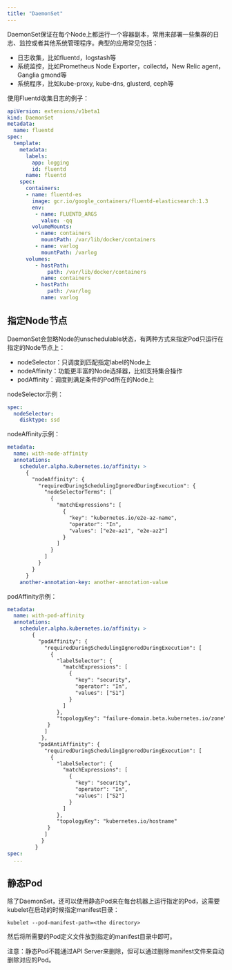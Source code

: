 ```yaml
---
title: "DaemonSet"
---
```


DaemonSet保证在每个Node上都运行一个容器副本，常用来部署一些集群的日志、监控或者其他系统管理程序。典型的应用常见包括：

* 日志收集，比如fluentd，logstash等
* 系统监控，比如Prometheus Node Exporter，collectd，New Relic agent，Ganglia gmond等
* 系统程序，比如kube-proxy, kube-dns, glusterd, ceph等

使用Fluentd收集日志的例子：

```yaml
apiVersion: extensions/v1beta1
kind: DaemonSet
metadata:
  name: fluentd
spec:
  template:
    metadata:
      labels:
        app: logging
        id: fluentd
      name: fluentd
    spec:
      containers:
      - name: fluentd-es
        image: gcr.io/google_containers/fluentd-elasticsearch:1.3
        env:
         - name: FLUENTD_ARGS
           value: -qq
        volumeMounts:
         - name: containers
           mountPath: /var/lib/docker/containers
         - name: varlog
           mountPath: /varlog
      volumes:
         - hostPath:
             path: /var/lib/docker/containers
           name: containers
         - hostPath:
             path: /var/log
           name: varlog
```

## 指定Node节点

DaemonSet会忽略Node的unschedulable状态，有两种方式来指定Pod只运行在指定的Node节点上：

- nodeSelector：只调度到匹配指定label的Node上
- nodeAffinity：功能更丰富的Node选择器，比如支持集合操作
- podAffinity：调度到满足条件的Pod所在的Node上

nodeSelector示例：

```yaml
spec:
  nodeSelector:
    disktype: ssd
```

nodeAffinity示例：

```yaml
metadata:
  name: with-node-affinity
  annotations:
    scheduler.alpha.kubernetes.io/affinity: >
      {
        "nodeAffinity": {
          "requiredDuringSchedulingIgnoredDuringExecution": {
            "nodeSelectorTerms": [
              {
                "matchExpressions": [
                  {
                    "key": "kubernetes.io/e2e-az-name",
                    "operator": "In",
                    "values": ["e2e-az1", "e2e-az2"]
                  }
                ]
              }
            ]
          }
        }
      }
    another-annotation-key: another-annotation-value
```

podAffinity示例：

```yaml
metadata:
  name: with-pod-affinity
  annotations:
    scheduler.alpha.kubernetes.io/affinity: >
        {
          "podAffinity": {
            "requiredDuringSchedulingIgnoredDuringExecution": [
              {
                "labelSelector": {
                  "matchExpressions": [
                    {
                      "key": "security",
                      "operator": "In",
                      "values": ["S1"]
                    }
                  ]
                },
                "topologyKey": "failure-domain.beta.kubernetes.io/zone"
             }
            ]
           },
          "podAntiAffinity": {
            "requiredDuringSchedulingIgnoredDuringExecution": [
              {
                "labelSelector": {
                  "matchExpressions": [
                    {
                      "key": "security",
                      "operator": "In",
                      "values": ["S2"]
                    }
                  ]
                },
                "topologyKey": "kubernetes.io/hostname"
             }
            ]
           }
         }
spec:
  ...
```

## 静态Pod

除了DaemonSet，还可以使用静态Pod来在每台机器上运行指定的Pod，这需要kubelet在启动的时候指定manifest目录：

```
kubelet --pod-manifest-path=<the directory>
```

然后将所需要的Pod定义文件放到指定的manifest目录中即可。

注意：静态Pod不能通过API Server来删除，但可以通过删除manifest文件来自动删除对应的Pod。

